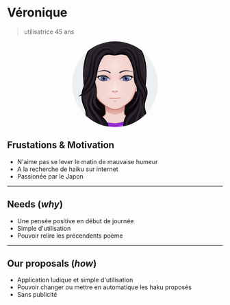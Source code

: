 # Véronique
> utilisatrice 45 ans

<p align="center">
<img align="center" src="./assets/vero.png" style="border-radius: 50%" />
</p>

## Frustations & Motivation
- N'aime pas se lever le matin de mauvaise humeur
- A la recherche de haiku sur internet
- Passionée par le Japon
---

## Needs (*_why_*)
- Une pensée positive en début de journée
- Simple d'utilisation
- Pouvoir relire les précendents poème

---

## Our proposals (*_how_*)
- Application ludique et simple d'utilisation
- Pouvoir changer ou mettre en automatique les haku proposés
- Sans publicité